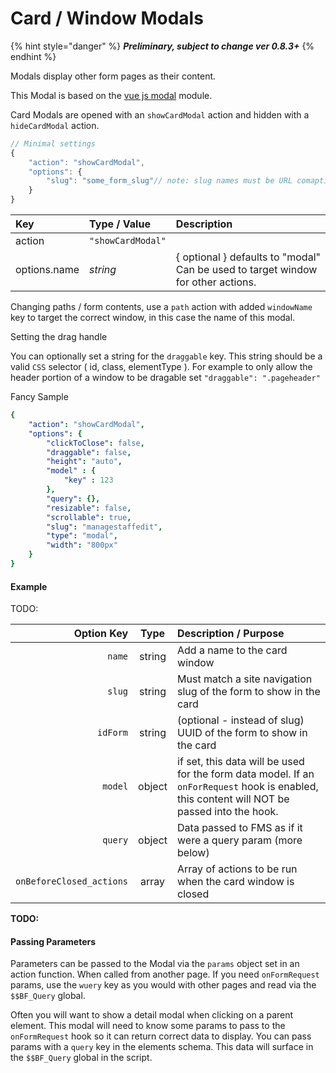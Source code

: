 # Card / Window Modals

{% hint style="danger" %}
_**Preliminary, subject to change ver 0.8.3+**_
{% endhint %}

Modals display other form pages as their content.  

This Modal is based on the [vue js modal](https://github.com/euvl/vue-js-modal#properties) module. 

Card Modals are opened with an `showCardModal` action and hidden with a `hideCardModal` action. 

```javascript
// Minimal settings
{
    "action": "showCardModal",
    "options": {
        "slug": "some_form_slug"// note: slug names must be URL comaptible
    }
}
```

| Key | Type / Value | Description |
| :--- | :--- | :--- |
| action | `"showCardModal"` |  |
| options.name | _string_ | { optional } defaults to "modal" Can be used to target window for other actions.  |

Changing paths / form contents, use a `path` action with added `windowName`  key to target the correct window, in this case the name of this modal. 

Setting the drag handle

You can optionally set a string for the `draggable` key. This string should be a valid `CSS` selector \( id, class, elementType \). For example to only allow the header portion of a window to be dragable set `"draggable": ".pageheader"` 

Fancy Sample

```yaml
{
    "action": "showCardModal",
    "options": {
        "clickToClose": false,
        "draggable": false,
        "height": "auto",
        "model" : {
            "key" : 123
        },
        "query": {},
        "resizable": false,
        "scrollable": true,
        "slug": "managestaffedit",
        "type": "modal",
        "width": "800px"
    }
}
```

#### Example

TODO:

| Option Key | Type | Description / Purpose |
| ---: | :---: | :--- |
| `name` | string | Add a name to the card window |
| `slug` | string | Must match a site navigation slug of the form to show in the card |
| `idForm` | string | \(optional - instead of slug\) UUID of the form to show in the card |
| `model` | object | if set, this data will be used for the form data model. If an `onForRequest` hook is enabled, this content will NOT be passed into the hook. |
| `query` | object | Data passed to FMS as if it were a query param \(more below\) |
| `onBeforeClosed_actions` | array | Array of actions to be run when the card window is closed |





**TODO:**

#### Passing Parameters

Parameters can be passed to the Modal via the `params` object set in an action function. When called from another page. If you need `onFormRequest` params, use the `wuery` key as you would with other pages and read via the `$$BF_Query` global.

Often you will want to show a detail modal when clicking on a parent element. This modal will need to know some params to pass to the `onFormRequest` hook so it can return correct data to display. You can pass params with a `query` key in the elements schema. This data will surface in the `$$BF_Query` global in the script.



